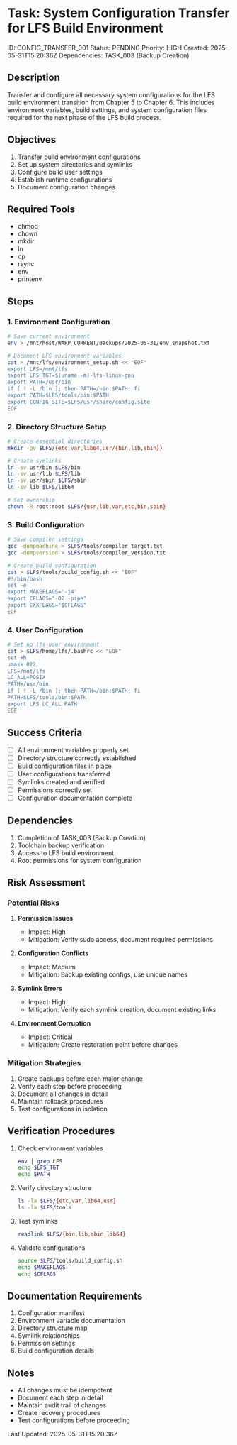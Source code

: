 # Task: System Configuration Transfer for LFS Build Environment
ID: CONFIG_TRANSFER_001
Status: PENDING
Priority: HIGH
Created: 2025-05-31T15:20:36Z
Dependencies: TASK_003 (Backup Creation)

## Description
Transfer and configure all necessary system configurations for the LFS build environment transition from Chapter 5 to Chapter 6. This includes environment variables, build settings, and system configuration files required for the next phase of the LFS build process.

## Objectives
1. Transfer build environment configurations
2. Set up system directories and symlinks
3. Configure build user settings
4. Establish runtime configurations
5. Document configuration changes

## Required Tools
- chmod
- chown
- mkdir
- ln
- cp
- rsync
- env
- printenv

## Steps

### 1. Environment Configuration
```bash
# Save current environment
env > /mnt/host/WARP_CURRENT/Backups/2025-05-31/env_snapshot.txt

# Document LFS environment variables
cat > /mnt/lfs/environment_setup.sh << "EOF"
export LFS=/mnt/lfs
export LFS_TGT=$(uname -m)-lfs-linux-gnu
export PATH=/usr/bin
if [ ! -L /bin ]; then PATH=/bin:$PATH; fi
export PATH=$LFS/tools/bin:$PATH
export CONFIG_SITE=$LFS/usr/share/config.site
EOF
```

### 2. Directory Structure Setup
```bash
# Create essential directories
mkdir -pv $LFS/{etc,var,lib64,usr/{bin,lib,sbin}}

# Create symlinks
ln -sv usr/bin $LFS/bin
ln -sv usr/lib $LFS/lib
ln -sv usr/sbin $LFS/sbin
ln -sv lib $LFS/lib64

# Set ownership
chown -R root:root $LFS/{usr,lib,var,etc,bin,sbin}
```

### 3. Build Configuration
```bash
# Save compiler settings
gcc -dumpmachine > $LFS/tools/compiler_target.txt
gcc -dumpversion > $LFS/tools/compiler_version.txt

# Create build configuration
cat > $LFS/tools/build_config.sh << "EOF"
#!/bin/bash
set -e
export MAKEFLAGS='-j4'
export CFLAGS="-O2 -pipe"
export CXXFLAGS="$CFLAGS"
EOF
```

### 4. User Configuration
```bash
# Set up lfs user environment
cat > $LFS/home/lfs/.bashrc << "EOF"
set +h
umask 022
LFS=/mnt/lfs
LC_ALL=POSIX
PATH=/usr/bin
if [ ! -L /bin ]; then PATH=/bin:$PATH; fi
PATH=$LFS/tools/bin:$PATH
export LFS LC_ALL PATH
EOF
```

## Success Criteria
- [ ] All environment variables properly set
- [ ] Directory structure correctly established
- [ ] Build configuration files in place
- [ ] User configurations transferred
- [ ] Symlinks created and verified
- [ ] Permissions correctly set
- [ ] Configuration documentation complete

## Dependencies
1. Completion of TASK_003 (Backup Creation)
2. Toolchain backup verification
3. Access to LFS build environment
4. Root permissions for system configuration

## Risk Assessment

### Potential Risks
1. **Permission Issues**
   - Impact: High
   - Mitigation: Verify sudo access, document required permissions

2. **Configuration Conflicts**
   - Impact: Medium
   - Mitigation: Backup existing configs, use unique names

3. **Symlink Errors**
   - Impact: High
   - Mitigation: Verify each symlink creation, document existing links

4. **Environment Corruption**
   - Impact: Critical
   - Mitigation: Create restoration point before changes

### Mitigation Strategies
1. Create backups before each major change
2. Verify each step before proceeding
3. Document all changes in detail
4. Maintain rollback procedures
5. Test configurations in isolation

## Verification Procedures
1. Check environment variables
   ```bash
   env | grep LFS
   echo $LFS_TGT
   echo $PATH
   ```

2. Verify directory structure
   ```bash
   ls -la $LFS/{etc,var,lib64,usr}
   ls -la $LFS/tools
   ```

3. Test symlinks
   ```bash
   readlink $LFS/{bin,lib,sbin,lib64}
   ```

4. Validate configurations
   ```bash
   source $LFS/tools/build_config.sh
   echo $MAKEFLAGS
   echo $CFLAGS
   ```

## Documentation Requirements
1. Configuration manifest
2. Environment variable documentation
3. Directory structure map
4. Symlink relationships
5. Permission settings
6. Build configuration details

## Notes
- All changes must be idempotent
- Document each step in detail
- Maintain audit trail of changes
- Create recovery procedures
- Test configurations before proceeding

Last Updated: 2025-05-31T15:20:36Z


